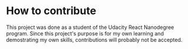 # How to contribute

This project was done as a student of the Udacity React Nanodegree program. Since this project's purpose is for my own learning and demostrating my own skills, contributions will probably not be accepted.
